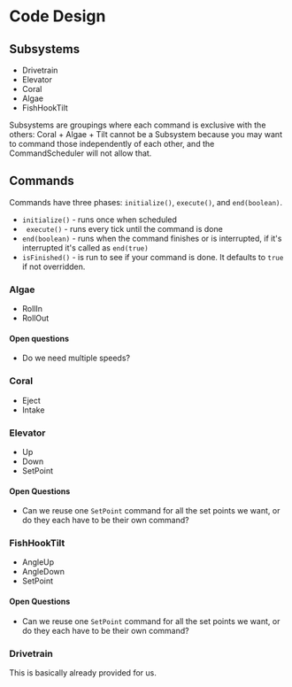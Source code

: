 # Code Design

## Subsystems
- Drivetrain
- Elevator
- Coral
- Algae
- FishHookTilt

Subsystems are groupings where each command is exclusive with the others: Coral + Algae + Tilt cannot be a Subsystem because you may want to command those independently of each other, and the CommandScheduler will not allow that. 

## Commands

Commands have three phases: `initialize()`, `execute()`, and `end(boolean)`.

- `initialize()` - runs once when scheduled
- ` execute()` - runs every tick until the command is done
- `end(boolean)` - runs when the command finishes or is interrupted, if it's interrupted it's called as `end(true)`
- `isFinished()` - is run to see if your command is done.  It defaults to `true` if not overridden.

### Algae

- RollIn
- RollOut

#### Open questions

- Do we need multiple speeds?

### Coral

- Eject
- Intake

### Elevator

- Up
- Down
- SetPoint

#### Open Questions

- Can we reuse one `SetPoint` command for all the set points we want, or do they each have to be their own command?

### FishHookTilt

- AngleUp
- AngleDown
- SetPoint

#### Open Questions

- Can we reuse one `SetPoint` command for all the set points we want, or do they each have to be their own command?


### Drivetrain

This is basically already provided for us.

